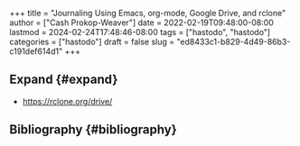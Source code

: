 +++
title = "Journaling Using Emacs, org-mode, Google Drive, and rclone"
author = ["Cash Prokop-Weaver"]
date = 2022-02-19T09:48:00-08:00
lastmod = 2024-02-24T17:48:46-08:00
tags = ["hastodo", "hastodo"]
categories = ["hastodo"]
draft = false
slug = "ed8433c1-b829-4d49-86b3-c191def614d1"
+++

## Expand {#expand}

-   <https://rclone.org/drive/>


## Bibliography {#bibliography}

<style>.csl-entry{text-indent: -1.5em; margin-left: 1.5em;}</style><div class="csl-bib-body">
</div>
